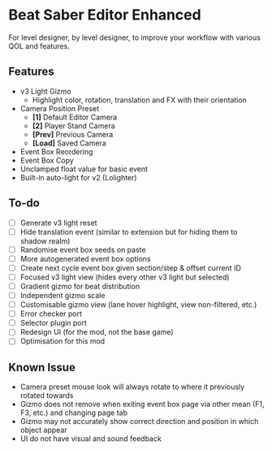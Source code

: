 # Beat Saber Editor Enhanced

For level designer, by level designer, to improve your workflow with various QOL and features.

## Features

* v3 Light Gizmo
    * Highlight color, rotation, translation and FX with their orientation
* Camera Position Preset
  * **[1]** Default Editor Camera
  * **[2]** Player Stand Camera
  * **[Prev]** Previous Camera
  * **[Load]** Saved Camera
* Event Box Reordering
* Event Box Copy
* Unclamped float value for basic event
* Built-in auto-light for v2 (Lolighter)

## To-do

* [ ] Generate v3 light reset
* [ ] Hide translation event (similar to extension but for hiding them to shadow realm)
* [ ] Randomise event box seeds on paste
* [ ] More autogenerated event box options
* [ ] Create next cycle event box given section/step & offset current ID
* [ ] Focused v3 light view (hides every other v3 light but selected)
* [ ] Gradient gizmo for beat distribution
* [ ] Independent gizmo scale
* [ ] Customisable gizmo view (lane hover highlight, view non-filtered, etc.)
* [ ] Error checker port
* [ ] Selector plugin port
* [ ] Redesign UI (for the mod, not the base game)
* [ ] Optimisation for this mod

## Known Issue

* Camera preset mouse look will always rotate to where it previously rotated towards
* Gizmo does not remove when exiting event box page via other mean (F1, F3, etc.) and changing page tab
* Gizmo may not accurately show correct direction and position in which object appear
* UI do not have visual and sound feedback
